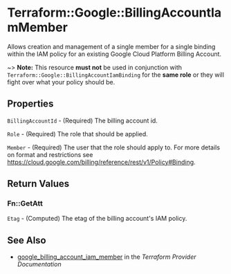 # Terraform::Google::BillingAccountIamMember

Allows creation and management of a single member for a single binding within
the IAM policy for an existing Google Cloud Platform Billing Account.

~> **Note:** This resource __must not__ be used in conjunction with
   `Terraform::Google::BillingAccountIamBinding` for the __same role__ or they will fight over
   what your policy should be.

## Properties

`BillingAccountId` - (Required) The billing account id.

`Role` - (Required) The role that should be applied.

`Member` - (Required) The user that the role should apply to. For more details on format and restrictions see https://cloud.google.com/billing/reference/rest/v1/Policy#Binding.


## Return Values

### Fn::GetAtt

`Etag` - (Computed) The etag of the billing account's IAM policy.

## See Also

* [google_billing_account_iam_member](https://www.terraform.io/docs/providers/google/r/billing_account_iam_member.html) in the _Terraform Provider Documentation_
